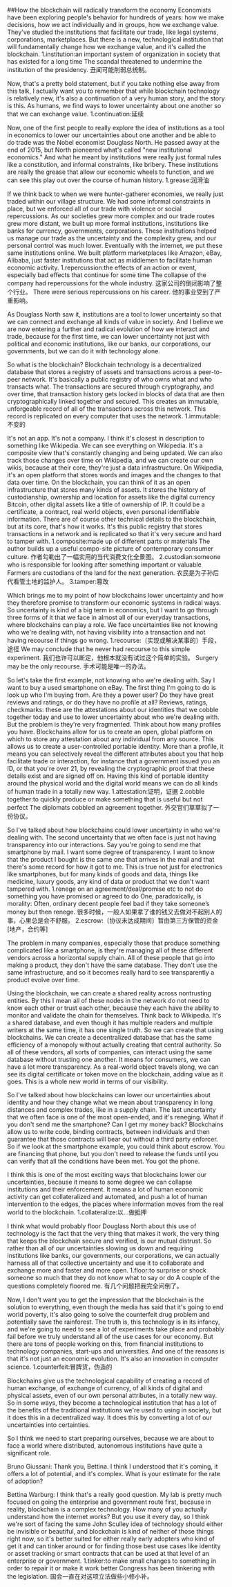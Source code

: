 ##How the blockchain will radically transform the economy
Economists have been exploring people's behavior for hundreds of years: how we make decisions, how we act individually and in groups, how we exchange value. They've studied the institutions that facilitate our trade, like legal systems, corporations, marketplaces. But there is a new, technological institution that will fundamentally change how we exchange value, and it's called the blockchain.
1.institution:an important system of organization in society that has existed for a long time
The scandal threatened to undermine the institution of the presidency. 
丑闻可能削弱总统制。

Now, that's a pretty bold statement, but if you take nothing else away from this talk, I actually want you to remember that while blockchain technology is relatively new, it's also a continuation of a very human story, and the story is this. As humans, we find ways to lower uncertainty about one another so that we can exchange value.
1.continuation:延续

Now, one of the first people to really explore the idea of institutions as a tool in economics to lower our uncertainties about one another and be able to do trade was the Nobel economist Douglass North. He passed away at the end of 2015, but North pioneered what's called "new institutional economics." And what he meant by institutions were really just formal rules like a constitution, and informal constraints, like bribery. These institutions are really the grease that allow our economic wheels to function, and we can see this play out over the course of human history.
1.grease:润滑油

If we think back to when we were hunter-gatherer economies, we really just traded within our village structure. We had some informal constraints in place, but we enforced all of our trade with violence or social repercussions. As our societies grew more complex and our trade routes grew more distant, we built up more formal institutions, institutions like banks for currency, governments, corporations. These institutions helped us manage our trade as the uncertainty and the complexity grew, and our personal control was much lower. Eventually with the internet, we put these same institutions online. We built platform marketplaces like Amazon, eBay, Alibaba, just faster institutions that act as middlemen to facilitate human economic activity.
1.repercussion:the effects of an action or event, especially bad effects that continue for some time
The collapse of the company had repercussions for the whole industry. 
这家公司的倒闭影响了整个行业。
There were serious repercussions on his career. 
他的事业受到了严重影响。

As Douglass North saw it, institutions are a tool to lower uncertainty so that we can connect and exchange all kinds of value in society. And I believe we are now entering a further and radical evolution of how we interact and trade, because for the first time, we can lower uncertainty not just with political and economic institutions, like our banks, our corporations, our governments, but we can do it with technology alone.

So what is the blockchain? Blockchain technology is a decentralized database that stores a registry of assets and transactions across a peer-to-peer network. It's basically a public registry of who owns what and who transacts what. The transactions are secured through cryptography, and over time, that transaction history gets locked in blocks of data that are then cryptographically linked together and secured. This creates an immutable, unforgeable record of all of the transactions across this network. This record is replicated on every computer that uses the network.
1.immutable:不变的

It's not an app. It's not a company. I think it's closest in description to something like Wikipedia. We can see everything on Wikipedia. It's a composite view that's constantly changing and being updated. We can also track those changes over time on Wikipedia, and we can create our own wikis, because at their core, they're just a data infrastructure. On Wikipedia, it's an open platform that stores words and images and the changes to that data over time. On the blockchain, you can think of it as an open infrastructure that stores many kinds of assets. It stores the history of custodianship, ownership and location for assets like the digital currency Bitcoin, other digital assets like a title of ownership of IP. It could be a certificate, a contract, real world objects, even personal identifiable information. There are of course other technical details to the blockchain, but at its core, that's how it works. It's this public registry that stores transactions in a network and is replicated so that it's very secure and hard to tamper with.
1.composite:made up of different parts or materials
The author builds up a useful compo-site picture of contemporary consumer culture. 
作者勾勒出了一幅实用的当代消费文化全景图。
2.custodian:someone who is responsible for looking after something important or valuable
Farmers are custodians of the land for the next generation. 
农民是为子孙后代看管土地的监护人。
3.tamper:篡改

Which brings me to my point of how blockchains lower uncertainty and how they therefore promise to transform our economic systems in radical ways. So uncertainty is kind of a big term in economics, but I want to go through three forms of it that we face in almost all of our everyday transactions, where blockchains can play a role. We face uncertainties like not knowing who we're dealing with, not having visibility into a transaction and not having recourse if things go wrong.
1.recourse:〔实现或解决某事的〕手段，途径
We may conclude that he never had recourse to this simple experiment. 
我们也许可以断定，他根本就没有试过这个简单的实验。
Surgery may be the only recourse. 
手术可能是唯一的办法。

So let's take the first example, not knowing who we're dealing with. Say I want to buy a used smartphone on eBay. The first thing I'm going to do is look up who I'm buying from. Are they a power user? Do they have great reviews and ratings, or do they have no profile at all? Reviews, ratings, checkmarks: these are the attestations about our identities that we cobble together today and use to lower uncertainty about who we're dealing with. But the problem is they're very fragmented. Think about how many profiles you have. Blockchains allow for us to create an open, global platform on which to store any attestation about any individual from any source. This allows us to create a user-controlled portable identity. More than a profile, it means you can selectively reveal the different attributes about you that help facilitate trade or interaction, for instance that a government issued you an ID, or that you're over 21, by revealing the cryptographic proof that these details exist and are signed off on. Having this kind of portable identity around the physical world and the digital world means we can do all kinds of human trade in a totally new way.
1.attestation:证明，证据
2.cobble together:to quickly produce or make something that is useful but not perfect
The diplomats cobbled an agreement together. 
外交官们草草拟了一份协议。

So I've talked about how blockchains could lower uncertainty in who we're dealing with. The second uncertainty that we often face is just not having transparency into our interactions. Say you're going to send me that smartphone by mail. I want some degree of transparency. I want to know that the product I bought is the same one that arrives in the mail and that there's some record for how it got to me. This is true not just for electronics like smartphones, but for many kinds of goods and data, things like medicine, luxury goods, any kind of data or product that we don't want tampered with.
1.renege on an agreement/deal/promise etc
to not do something you have promised or agreed to do
One, paradoxically, is morality: Often, ordinary decent people feel bad if they take someone’s money but then renege.
很多时候，一般人如果拿了谁的钱又去做对不起别人的事，心里总是会不舒服。
2.escrow:〔协议未达成期间〕暂由第三方保管的资金[地产，合约等]

The problem in many companies, especially those that produce something complicated like a smartphone, is they're managing all of these different vendors across a horizontal supply chain. All of these people that go into making a product, they don't have the same database. They don't use the same infrastructure, and so it becomes really hard to see transparently a product evolve over time.

Using the blockchain, we can create a shared reality across nontrusting entities. By this I mean all of these nodes in the network do not need to know each other or trust each other, because they each have the ability to monitor and validate the chain for themselves. Think back to Wikipedia. It's a shared database, and even though it has multiple readers and multiple writers at the same time, it has one single truth. So we can create that using blockchains. We can create a decentralized database that has the same efficiency of a monopoly without actually creating that central authority. So all of these vendors, all sorts of companies, can interact using the same database without trusting one another. It means for consumers, we can have a lot more transparency. As a real-world object travels along, we can see its digital certificate or token move on the blockchain, adding value as it goes. This is a whole new world in terms of our visibility.

So I've talked about how blockchains can lower our uncertainties about identity and how they change what we mean about transparency in long distances and complex trades, like in a supply chain. The last uncertainty that we often face is one of the most open-ended, and it's reneging. What if you don't send me the smartphone? Can I get my money back? Blockchains allow us to write code, binding contracts, between individuals and then guarantee that those contracts will bear out without a third party enforcer. So if we look at the smartphone example, you could think about escrow. You are financing that phone, but you don't need to release the funds until you can verify that all the conditions have been met. You got the phone.

I think this is one of the most exciting ways that blockchains lower our uncertainties, because it means to some degree we can collapse institutions and their enforcement. It means a lot of human economic activity can get collateralized and automated, and push a lot of human intervention to the edges, the places where information moves from the real world to the blockchain.
1.collateralize:以...做抵押

I think what would probably floor Douglass North about this use of technology is the fact that the very thing that makes it work, the very thing that keeps the blockchain secure and verified, is our mutual distrust. So rather than all of our uncertainties slowing us down and requiring institutions like banks, our governments, our corporations, we can actually harness all of that collective uncertainty and use it to collaborate and exchange more and faster and more open.
1.floor:to surprise or shock someone so much that they do not know what to say or do
A couple of the questions completely floored me. 
有几个问题把我完全问倒了。

Now, I don't want you to get the impression that the blockchain is the solution to everything, even though the media has said that it's going to end world poverty, it's also going to solve the counterfeit drug problem and potentially save the rainforest. The truth is, this technology is in its infancy, and we're going to need to see a lot of experiments take place and probably fail before we truly understand all of the use cases for our economy. But there are tons of people working on this, from financial institutions to technology companies, start-ups and universities. And one of the reasons is that it's not just an economic evolution. It's also an innovation in computer science.
1.counterfeit:冒牌货，伪造的

Blockchains give us the technological capability of creating a record of human exchange, of exchange of currency, of all kinds of digital and physical assets, even of our own personal attributes, in a totally new way. So in some ways, they become a technological institution that has a lot of the benefits of the traditional institutions we're used to using in society, but it does this in a decentralized way. It does this by converting a lot of our uncertainties into certainties.

So I think we need to start preparing ourselves, because we are about to face a world where distributed, autonomous institutions have quite a significant role.

Bruno Giussani: Thank you, Bettina. I think I understood that it's coming, it offers a lot of potential, and it's complex. What is your estimate for the rate of adoption?

Bettina Warburg: I think that's a really good question. My lab is pretty much focused on going the enterprise and government route first, because in reality, blockchain is a complex technology. How many of you actually understand how the internet works? But you use it every day, so I think we're sort of facing the same John Sculley idea of technology should either be invisible or beautiful, and blockchain is kind of neither of those things right now, so it's better suited for either really early adopters who kind of get it and can tinker around or for finding those best use cases like identity or asset tracking or smart contracts that can be used at that level of an enterprise or government.
1.tinker:to make small changes to something in order to repair it or make it work better
Congress has been tinkering with the legislation. 
国会一直在对这项立法做些小修小补。